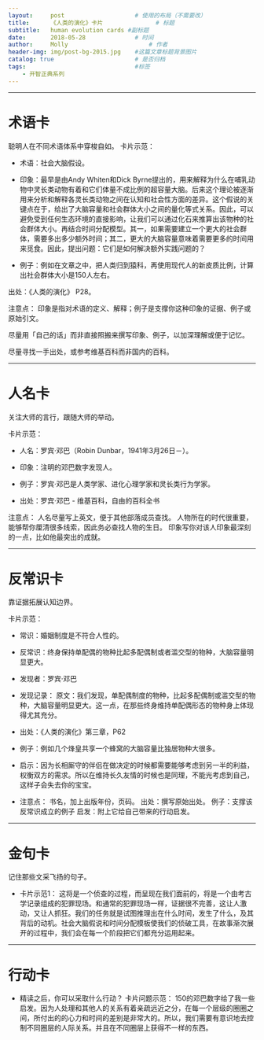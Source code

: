 ```yaml
---
layout:     post   				    # 使用的布局（不需要改）
title:      《人类的演化》卡片 				# 标题
subtitle:   human evolution cards #副标题
date:       2018-05-28 				# 时间
author:     Molly 						# 作者
header-img: img/post-bg-2015.jpg 	#这篇文章标题背景图片
catalog: true 						# 是否归档
tags:								#标签
    - 开智正典系列
---
```


***
# 术语卡



聪明人在不同术语体系中穿梭自如。
卡片示范：


- 术语：社会大脑假设。


- 印象：最早是由Andy Whiten和Dick Byrne提出的，用来解释为什么在哺乳动物中灵长类动物有着和它们体量不成比例的超容量大脑。后来这个理论被逐渐用来分析和解释各灵长类动物之间在认知和社会性方面的差异。这个假说的关键点在于，给出了大脑容量和社会群体大小之间的量化等式关系。因此，可以避免受到任何生态环境的直接影响，让我们可以通过化石来推算出该物种的社会群体大小。再结合时间分配模型。其一，如果需要建立一个更大的社会群体，需要多出多少额外时间；其二，更大的大脑容量意味着需要更多的时间用来觅食。因此，提出问题：它们是如何解决额外实践问题的？


- 例子：例如在文章之中，把人类归到猿科，再使用现代人的新皮质比例，计算出社会群体大小是150人左右。

出处：《人类的演化》 P28。


注意点：
印象是指对术语的定义、解释；例子是支撑你这种印象的证据、例子或原始引文。


尽量用「自己的话」而非直接照搬来撰写印象、例子，以加深理解或便于记忆。


尽量寻找一手出处，或参考维基百科而非国内的百科。


***

# 人名卡

关注大师的言行，跟随大师的举动。


卡片示范：
- 人名：罗宾·邓巴（Robin Dunbar，1941年3月26日－）。


- 印象：注明的邓巴数字发现人。


- 例子：罗宾·邓巴是人类学家、进化心理学家和灵长类行为学家。


- 出处：罗宾·邓巴 - 维基百科，自由的百科全书


注意点：
人名尽量写上英文，便于其他部落成员查找。
人物所在的时代很重要，能够帮你厘清很多线索，因此务必查找人物的生日。
印象写你对该人印象最深刻的一点，比如他最突出的成就。


***
# 反常识卡

靠证据拓展认知边界。


卡片示范：


- 常识：婚姻制度是不符合人性的。


- 反常识：终身保持单配偶的物种比起多配偶制或者滥交型的物种，大脑容量明显更大。


- 发现者：罗宾·邓巴


- 发现记录：
原文：我们发现，单配偶制度的物种，比起多配偶制或滥交型的物种，大脑容量明显更大。这一点，在那些终身维持单配偶形态的物种身上体现得尤其充分。

- 出处：《人类的演化》第三章，P62


- 例子：例如几个烽皇共享一个蜂窝的大脑容量比独居物种大很多。


- 启示：因为长相厮守的伴侣在做决定的时候都需要能够考虑到另一半的利益，权衡双方的需求。所以在维持长久友情的时候也是同理，不能光考虑到自己，这样子会失去你的宝宝。


- 注意点：
书名，加上出版年份，页码。
出处：撰写原始出处。
例子：支撑该反常识成立的例子
启发：附上它给自己带来的行动启发。

***

# 金句卡

记住那些文采飞扬的句子。
- 卡片示范1：
这将是一个侦查的过程，而呈现在我们面前的，将是一个由考古学记录组成的犯罪现场。和通常的犯罪现场一样，证据很不完善，这让人激动，又让人抓狂。我们的任务就是试图推理出在什么时间，发生了什么，及其背后的动机。社会大脑假说和时间分配模板使我们的侦破工具，在故事渐次展开的过程中，我们会在每一个阶段把它们都充分运用起来。


***

# 行动卡

- 精读之后，你可以采取什么行动？
卡片问题示范：
150的邓巴数字给了我一些启发。因为人处理和其他人的关系有着亲疏远近之分，在每一个层级的圈圈之间，所付出的的心力和时间的差别是非常大的。所以，我们需要有意识地去控制不同圈层的人际关系。并且在不同圈层上获得不一样的东西。
